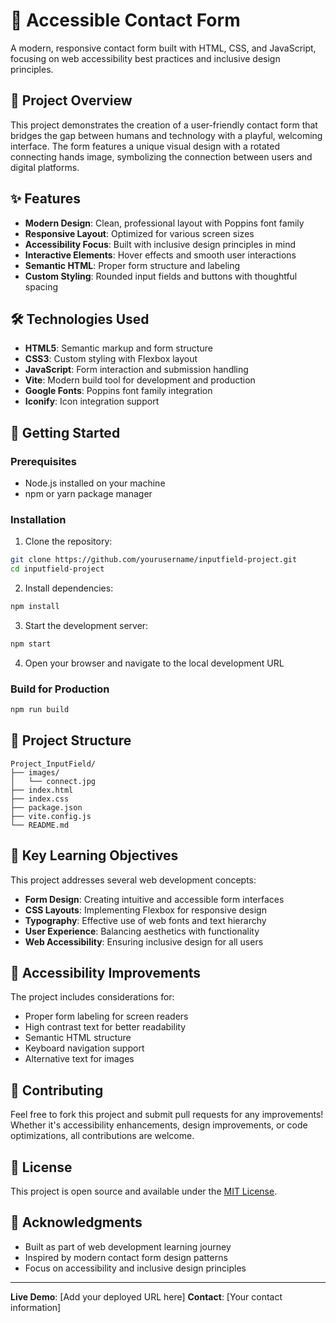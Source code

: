 # 🤝 Accessible Contact Form

A modern, responsive contact form built with HTML, CSS, and JavaScript, focusing on web accessibility best practices and inclusive design principles.

## 🌟 Project Overview

This project demonstrates the creation of a user-friendly contact form that bridges the gap between humans and technology with a playful, welcoming interface. The form features a unique visual design with a rotated connecting hands image, symbolizing the connection between users and digital platforms.

## ✨ Features

- **Modern Design**: Clean, professional layout with Poppins font family
- **Responsive Layout**: Optimized for various screen sizes
- **Accessibility Focus**: Built with inclusive design principles in mind
- **Interactive Elements**: Hover effects and smooth user interactions
- **Semantic HTML**: Proper form structure and labeling
- **Custom Styling**: Rounded input fields and buttons with thoughtful spacing

## 🛠️ Technologies Used

- **HTML5**: Semantic markup and form structure
- **CSS3**: Custom styling with Flexbox layout
- **JavaScript**: Form interaction and submission handling
- **Vite**: Modern build tool for development and production
- **Google Fonts**: Poppins font family integration
- **Iconify**: Icon integration support

## 🚀 Getting Started

### Prerequisites

- Node.js installed on your machine
- npm or yarn package manager

### Installation

1. Clone the repository:

```bash
git clone https://github.com/yourusername/inputfield-project.git
cd inputfield-project
```

2. Install dependencies:

```bash
npm install
```

3. Start the development server:

```bash
npm start
```

4. Open your browser and navigate to the local development URL

### Build for Production

```bash
npm run build
```

## 📁 Project Structure

```
Project_InputField/
├── images/
│   └── connect.jpg
├── index.html
├── index.css
├── package.json
├── vite.config.js
└── README.md
```

## 🎯 Key Learning Objectives

This project addresses several web development concepts:

- **Form Design**: Creating intuitive and accessible form interfaces
- **CSS Layouts**: Implementing Flexbox for responsive design
- **Typography**: Effective use of web fonts and text hierarchy
- **User Experience**: Balancing aesthetics with functionality
- **Web Accessibility**: Ensuring inclusive design for all users

## 🔧 Accessibility Improvements

The project includes considerations for:

- Proper form labeling for screen readers
- High contrast text for better readability
- Semantic HTML structure
- Keyboard navigation support
- Alternative text for images

## 🤝 Contributing

Feel free to fork this project and submit pull requests for any improvements! Whether it's accessibility enhancements, design improvements, or code optimizations, all contributions are welcome.

## 📝 License

This project is open source and available under the [MIT License](LICENSE).

## 🙏 Acknowledgments

- Built as part of web development learning journey
- Inspired by modern contact form design patterns
- Focus on accessibility and inclusive design principles

---

**Live Demo**: [Add your deployed URL here]
**Contact**: [Your contact information]
